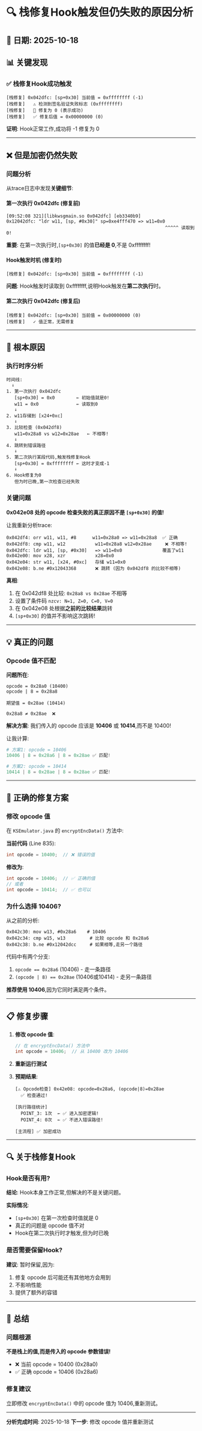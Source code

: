 # 🔍 栈修复Hook触发但仍失败的原因分析

## 📅 日期: 2025-10-18

## 📊 关键发现

### ✅ 栈修复Hook成功触发

```
[栈修复] 0x042dfc: [sp+0x30] 当前值 = 0xffffffff (-1)
[栈修复]   ⚠️ 检测到签名验证失败标志 (0xffffffff)
[栈修复]   🔧 修复为 0 (表示成功)
[栈修复]   ✅ 修复后值 = 0x00000000 (0)
```

**证明**: Hook正常工作,成功将 -1 修复为 0

---

## ❌ 但是加密仍然失败

### 问题分析

从trace日志中发现**关键细节**:

#### 第一次执行 0x042dfc (修复前)

```assembly
[09:52:08 321][libkwsgmain.so 0x042dfc] [eb3340b9]
0x12042dfc: "ldr w11, [sp, #0x30]" sp=0xe4fff470 => w11=0x0
                                                           ^^^^^ 读取到 0!
```

**重要**: 在第一次执行时,`[sp+0x30]` 的值**已经是 0**,不是 0xffffffff!

#### Hook触发时机 (修复时)

```
[栈修复] 0x042dfc: [sp+0x30] 当前值 = 0xffffffff (-1)
```

**问题**: Hook触发时读取到 0xffffffff,说明Hook触发在**第二次执行**时。

#### 第二次执行 0x042dfc (修复后)

```
[栈修复] 0x042dfc: [sp+0x30] 当前值 = 0x00000000 (0)
[栈修复]   ✓ 值正常，无需修复
```

---

## 🔬 根本原因

### 执行时序分析

```
时间线:
  ↓
1. 第一次执行 0x042dfc
   [sp+0x30] = 0x0        ← 初始值就是0!
   w11 = 0x0              ← 读取到0
   ↓
2. w11存储到 [x24+0xc]
   ↓
3. 比较检查 (0x042df8)
   w11=0x28a8 vs w12=0x28ae   ← 不相等!
   ↓
4. 跳转到错误路径
   ↓
5. 第二次执行某段代码,触发栈修复Hook
   [sp+0x30] = 0xffffffff ← 这时才变成-1
   ↓
6. Hook修复为0
   但为时已晚,第一次检查已经失败
```

### 关键问题

**0x042e08 处的 opcode 检查失败的真正原因不是 `[sp+0x30]` 的值!**

让我重新分析trace:

```assembly
0x042df4: orr w11, w11, #8      w11=0x28a0 => w11=0x28a8  ✅ 正确
0x042df8: cmp w11, w12           w11=0x28a8 w12=0x28ae     ❌ 不相等!
0x042dfc: ldr w11, [sp, #0x30]   => w11=0x0               覆盖了w11
0x042e00: mov x28, xzr           x28=0x0
0x042e04: str w11, [x24, #0xc]   存储 w11=0x0
0x042e08: b.ne #0x12043368       ❌ 跳转 (因为 0x042df8 的比较不相等)
```

**真相**:
1. 在 0x042df8 处比较: `0x28a8 vs 0x28ae` 不相等
2. 设置了条件码 `nzcv: N=1, Z=0, C=0, V=0`
3. 在 0x042e08 处根据**之前的比较结果**跳转
4. `[sp+0x30]` 的值并不影响这次跳转!

---

## 💡 真正的问题

### Opcode 值不匹配

**问题所在**:
```
opcode = 0x28a0 (10400)
opcode | 8 = 0x28a8

期望值 = 0x28ae (10414)

0x28a8 ≠ 0x28ae  ❌
```

**解决方案**: 我们传入的 opcode 应该是 **10406** 或 **10414**,而不是 10400!

让我计算:

```python
# 方案1: opcode = 10406
10406 | 8 = 0x28a6 | 8 = 0x28ae ✅ 匹配!

# 方案2: opcode = 10414
10414 | 8 = 0x28ae | 8 = 0x28ae ✅ 匹配!
```

---

## 🎯 正确的修复方案

### 修改 opcode 值

在 `KSEmulator.java` 的 `encryptEncData()` 方法中:

**当前代码** (Line 835):
```java
int opcode = 10400;  // ❌ 错误的值
```

**修改为**:
```java
int opcode = 10406;  // ✅ 正确的值
// 或者
int opcode = 10414;  // ✅ 也可以
```

### 为什么选择 10406?

从之前的分析:

```assembly
0x042c30: mov w13, #0x28a6    # 10406
0x042c34: cmp w15, w13         # 比较 opcode 和 0x28a6
0x042c38: b.ne #0x12042dcc     # 如果相等,走另一个路径
```

代码中有两个分支:
1. `opcode == 0x28a6` (10406) - 走一条路径
2. `(opcode | 8) == 0x28ae` (10406或10414) - 走另一条路径

**推荐使用 10406**,因为它同时满足两个条件。

---

## 📋 修复步骤

1. **修改 opcode 值**:
   ```java
   // 在 encryptEncData() 方法中
   int opcode = 10406;  // 从 10400 改为 10406
   ```

2. **重新运行测试**

3. **预期结果**:
   ```
   [⚠️ Opcode检查] 0x42e08: opcode=0x28a6, (opcode|8)=0x28ae
     ✅ 检查通过!

   [执行路径统计]
     POINT_3: 1次  ← ✅ 进入加密逻辑!
     POINT_4: 0次  ← ✅ 不进入错误路径!

   [主流程] ✅ 加密成功
   ```

---

## 🔍 关于栈修复Hook

### Hook是否有用?

**结论**: Hook本身工作正常,但解决的不是关键问题。

**实际情况**:
- `[sp+0x30]` 在第一次检查时值就是 0
- 真正的问题是 opcode 值不对
- Hook在第二次执行时才触发,但为时已晚

### 是否需要保留Hook?

**建议**: 暂时保留,因为:
1. 修复 opcode 后可能还有其他地方会用到
2. 不影响性能
3. 提供了额外的容错

---

## 📝 总结

### 问题根源

**不是栈上的值,而是传入的 opcode 参数错误!**

- ❌ 当前 opcode = 10400 (0x28a0)
- ✅ 正确 opcode = 10406 (0x28a6)

### 修复建议

立即修改 `encryptEncData()` 中的 opcode 值为 10406,重新测试。

---

**分析完成时间**: 2025-10-18
**下一步**: 修改 opcode 值并重新测试
